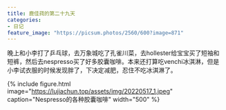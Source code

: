 ```yaml
---
title: 鹿佳莼的第二十九天
categories:
- 日记
feature_image: "https://picsum.photos/2560/600?image=871"
---
```



晚上和小李打了乒乓球，去万象城吃了孔雀川菜，去hollester给宝宝买了短袖和短裤，然后去nespresso买了好多胶囊咖啡。本来还打算吃venchi冰淇淋，但是小李试衣服的时候发现胖了，下决定减肥，忍住不吃冰淇淋了。

{% include figure.html image="https://lujiachun.top/assets/img/20220517_1.jpeg" caption="Nespresso的各种胶囊咖啡" width="500" %}
